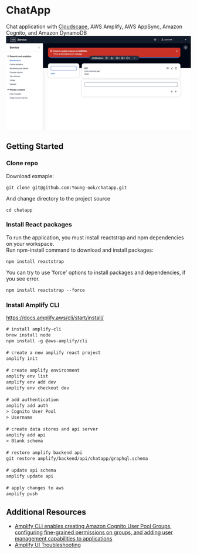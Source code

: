 # ChatApp
Chat application with [Cloudscape](https://cloudscape.design/), AWS Amplify, AWS AppSync, Amazon Cognito, and Amazon DynamoDB
![chatapp-cloudscape-amplify](chatapp-cloudscape-amplify.png)

## Getting Started
### Clone repo
Download exmaple:
```
git clone git@github.com:Young-ook/chatapp.git
```
And change directory to the project source
```
cd chatapp
```

### Install React packages
To run the application, you must install reactstrap and npm dependencies on your workspace.\
Run npm-install command to download and install packages:
```
npm install reactstrap
```
You can try to use 'force' options to install packages and dependencies, if you see error.
```
npm install reactstrap --force
```

### Install Amplify CLI
https://docs.amplify.aws/cli/start/install/

```
# install amplify-cli
brew install node
npm install -g @aws-amplify/cli

# create a new amplify react project
amplify init

# create amplify environment
amplify env list
amplify env add dev
amplify env checkout dev

# add authentication
amplify add auth
> Cognito User Pool
> Username

# create data stores and api server
amplify add api
> Blank schema

# restore amplify backend api
git restore amplify/backend/api/chatapp/graphql.schema

# update api schema
amplify update api

# apply changes to aws
amplify push
```

## Additional Resources
- [Amplify CLI enables creating Amazon Cognito User Pool Groups, configuring fine-grained permissions on groups, and adding user management capabilities to applications](https://aws.amazon.com/ko/blogs/mobile/amplify-cli-enables-creating-amazon-cognito-user-pool-groups-configuring-fine-grained-permissions-on-groups-and-adding-user-management-capabilities-to-applications/)
- [Amplify UI Troubleshooting](https://ui.docs.amplify.aws/react/getting-started/troubleshooting)
